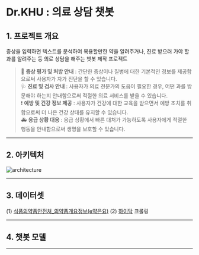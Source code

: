 # Dr.KHU : 의료 상담 챗봇
## 1. 프로젝트 개요
증상을 입력하면 텍스트를 분석하여 복용할만한 약을 알려주거나, 진료 받으러 가야 할 과를 알려주는 등 의료 상담을 해주는 챗봇 제작 프로젝트 <br/>
> 💊 **증상 평가 및 처방 안내** : 간단한 증상이나 질병에 대한 기본적인 정보를 제공함으로써 사용자가 자가 진단을 할 수 있습니다. <br/>
> 🩺 **진료 및 검사 안내** : 사용자가 의료 전문가의 도움이 필요한 경우, 어떤 과를 방문해야 하는지 안내함으로써 적절한 의료 서비스를 받을 수 있습니다.<br/>
> ❗ **예방 및 건강 정보 제공** : 사용자가 건강에 대한 교육을 받으면서 예방 조치를 취함으로써 더 나은 건강 상태를 유지할 수 있습니다. <br/>
> 🚑 **응급 상황 대응** : 응급 상황에서 빠른 대처가 가능하도록 사용자에게 적절한 행동을 안내함으로써 생명을 보호할 수 있습니다. <br/>
<hr/>

## 2. 아키텍처
![architecture](https://github.com/whybe-choi/khuda-nlp-project/assets/70475010/d9305e4f-81a7-4ec5-9311-424349b22780)

<hr/>

## 3. 데이터셋
(1) [식품의약품안전처_의약품개요정보(e약은요)](https://www.data.go.kr/data/15075057/openapi.do)
(2) [하이닥](https://www.hidoc.co.kr/) 크롤링
<hr/>

## 4. 챗봇 모델

<hr/>
